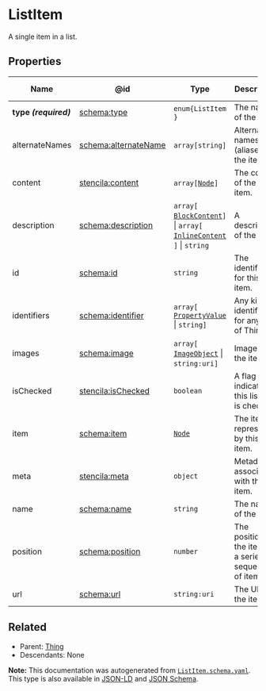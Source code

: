 # ListItem

A single item in a list.

## Properties

| Name                  | @id                                                             | Type                                                                                                               | Description                                                | Inherited from            |
| --------------------- | --------------------------------------------------------------- | ------------------------------------------------------------------------------------------------------------------ | ---------------------------------------------------------- | ------------------------- |
| **type _(required)_** | [schema:type](https://schema.org/type)                          | `enum{`​`ListItem`​`}`                                                                                             | The name of the type.                                      | [Entity](./Entity.md)     |
| alternateNames        | [schema:alternateName](https://schema.org/alternateName)        | `array[`​`string`​`]`                                                                                              | Alternate names (aliases) for the item.                    | [Thing](./Thing.md)       |
| content               | [stencila:content](https://schema.stenci.la/content.jsonld)     | `array[`​[`Node`](./Node.md)​`]`                                                                                   | The content of the list item.                              | [ListItem](./ListItem.md) |
| description           | [schema:description](https://schema.org/description)            | `array[`​[`BlockContent`](./BlockContent.md)​`]` \| `array[`​[`InlineContent`](./InlineContent.md)​`]` \| `string` | A description of the item.                                 | [Thing](./Thing.md)       |
| id                    | [schema:id](https://schema.org/id)                              | `string`                                                                                                           | The identifier for this item.                              | [Entity](./Entity.md)     |
| identifiers           | [schema:identifier](https://schema.org/identifier)              | `array[`​[`PropertyValue`](./PropertyValue.md) \| `string`​`]`                                                     | Any kind of identifier for any kind of Thing.              | [Thing](./Thing.md)       |
| images                | [schema:image](https://schema.org/image)                        | `array[`​[`ImageObject`](./ImageObject.md) \| `string:uri`​`]`                                                     | Images of the item.                                        | [Thing](./Thing.md)       |
| isChecked             | [stencila:isChecked](https://schema.stenci.la/isChecked.jsonld) | `boolean`                                                                                                          | A flag to indicate if this list item is checked.           | [ListItem](./ListItem.md) |
| item                  | [schema:item](https://schema.org/item)                          | [`Node`](./Node.md)                                                                                                | The item represented by this list item.                    | [ListItem](./ListItem.md) |
| meta                  | [stencila:meta](https://schema.stenci.la/meta.jsonld)           | `object`                                                                                                           | Metadata associated with this item.                        | [Entity](./Entity.md)     |
| name                  | [schema:name](https://schema.org/name)                          | `string`                                                                                                           | The name of the item.                                      | [Thing](./Thing.md)       |
| position              | [schema:position](https://schema.org/position)                  | `number`                                                                                                           | The position of the item in a series or sequence of items. | [ListItem](./ListItem.md) |
| url                   | [schema:url](https://schema.org/url)                            | `string:uri`                                                                                                       | The URL of the item.                                       | [Thing](./Thing.md)       |

## Related

-   Parent: [Thing](./Thing.md)
-   Descendants: None

**Note:** This documentation was autogenerated from [`ListItem.schema.yaml`](https://github.com/stencila/schema/blob/master/schema/ListItem.schema.yaml). This type is also available in [JSON-LD](https://schema.org/ListItem) and [JSON Schema](https://schema.stenci.la/ListItem.schema.json).

